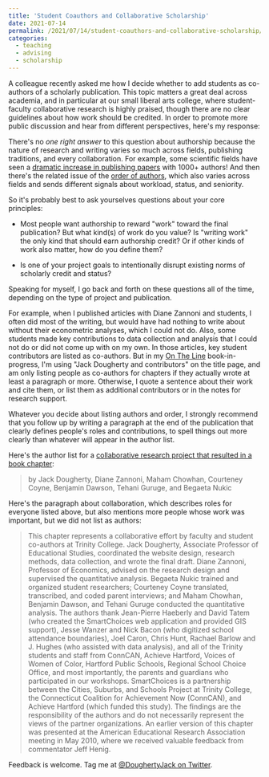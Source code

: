 ```yaml
---
title: 'Student Coauthors and Collaborative Scholarship'
date: 2021-07-14
permalink: /2021/07/14/student-coauthors-and-collaborative-scholarship/
categories:
  - teaching
  - advising
  - scholarship
---
```

A colleague recently asked me how I decide whether to add students as co-authors of a scholarly publication. This topic matters a great deal across academia, and in particular at our small liberal arts college, where student-faculty collaborative research is highly praised, though there are no clear guidelines about how work should be credited. In order to promote more public discussion and hear from different perspectives, here's my response:

There's no *one right answer* to this question about authorship because the nature of research and writing varies so much across fields, publishing traditions, and every collaboration. For example, some scientific fields have seen a [dramatic increase in publishing papers](https://www.nature.com/articles/d41586-019-03862-0) with 1000+ authors! And then there's the related issue of the [order of authors](https://academia.stackexchange.com/questions/2467/what-does-first-authorship-really-mean?), which also varies across fields and sends different signals about workload, status, and seniority.

So it's probably best to ask yourselves questions about your core principles:

- Most people want authorship to reward "work" toward the final publication? But what kind(s) of work do you value? Is "writing work" the only kind that should earn authorship credit? Or if other kinds of work also matter, how do you define them?

- Is one of your project goals to intentionally disrupt existing norms of scholarly credit and status?

Speaking for myself, I go back and forth on these questions all of the time, depending on the type of project and publication.

For example, when I published articles with Diane Zannoni and students, I often did most of the writing, but would have had nothing to write about without their econometric analyses, which I could not do. Also, some students made key contributions to data collection and analysis that I could not do or did not come up with on my own. In those articles, key student contributors are listed as co-authors. But in my [On The Line](https://ontheline.trincoll.edu) book-in-progress, I'm using "Jack Dougherty and contributors" on the title page, and am only listing people as co-authors for chapters if they actually wrote at least a paragraph or more. Otherwise, I quote a sentence about their work and cite them, or list them as additional contributors or in the notes for research support.

Whatever you decide about listing authors and order, I strongly recommend that you follow up by writing a paragraph at the end of the publication that clearly defines people's roles and contributions, to spell things out more clearly than whatever will appear in the author list.

Here's the author list for a [collaborative research project that resulted in a book chapter](https://www.google.com/books/edition/Educational_Delusions/x9AlDQAAQBAJ?hl=en&gbpv=1&pg=PA219&printsec=frontcover):

> by Jack Dougherty, Diane Zannoni, Maham Chowhan, Courteney Coyne, Benjamin Dawson, Tehani Guruge, and Begaeta Nukic⁠

Here's the paragraph about collaboration, which describes roles for everyone listed above, but also mentions more people whose work was important, but we did not list as authors:

> This chapter represents a collaborative effort by faculty and student co-authors at Trinity College. Jack Dougherty, Associate Professor of Educational Studies, coordinated the website design, research methods, data collection, and wrote the final draft. Diane Zannoni, Professor of Economics, advised on the research design and supervised the quantitative analysis. Begaeta Nukic trained and organized student researchers; Courteney Coyne translated, transcribed, and coded parent interviews; and Maham Chowhan, Benjamin Dawson, and Tehani Guruge conducted the quantitative analysis. The authors thank Jean-Pierre Haeberly and David Tatem (who created the SmartChoices web application and provided GIS support), Jesse Wanzer and Nick Bacon (who digitized school attendance boundaries), Joel Caron, Chris Hunt, Rachael Barlow and J. Hughes (who assisted with data analysis), and all of the Trinity students and staff from ConnCAN, Achieve Hartford, Voices of Women of Color, Hartford Public Schools, Regional School Choice Office, and most importantly, the parents and guardians who participated in our workshops. SmartChoices is a partnership between the Cities, Suburbs, and Schools Project at Trinity College, the Connecticut Coalition for Achievement Now (ConnCAN), and Achieve Hartford (which funded this study). The findings are the responsibility of the authors and do not necessarily represent the views of the partner organizations. An earlier version of this chapter was presented at the American Educational Research Association meeting in May 2010, where we received valuable feedback from commentator Jeff Henig.

Feedback is welcome. Tag me at [@DoughertyJack on Twitter](https://twitter.com/doughertyjack).
